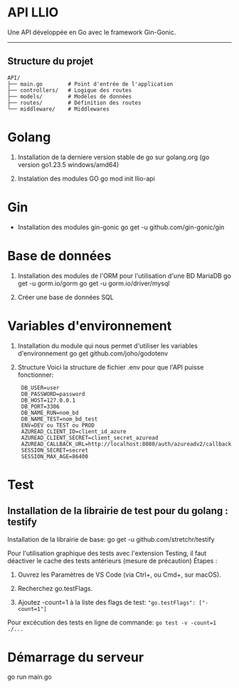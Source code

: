 ﻿# API LLIO

Une API développée en Go avec le framework Gin-Gonic.

---

## Structure du projet

```plaintext
API/
├── main.go        # Point d'entrée de l'application
├── controllers/   # Logique des routes
├── models/        # Modèles de données
├── routes/        # Définition des routes
└── middleware/    # Middlewares
```
# Golang
1. Installation de la derniere version stable de go sur golang.org
    (go version go1.23.5 windows/amd64)
   
2. Instalation des modules GO
    go mod init llio-api

# Gin
- Installation des modules gin-gonic
   go get -u github.com/gin-gonic/gin

# Base de données
1. Installation des modules de l'ORM pour l'utilisation d'une BD MariaDB
   go get -u gorm.io/gorm
   go get -u gorm.io/driver/mysql

2. Créer une base de données SQL

# Variables d'environnement
1. Installation du module qui nous permet d'utiliser les variables d'environnement
   go get github.com/joho/godotenv

2. Structure
   Voici la structure de fichier .env pour que l'API puisse fonctionner:
   ```plaintext
    DB_USER=user
    DB_PASSWORD=password
    DB_HOST=127.0.0.1
    DB_PORT=3306
    DB_NAME_RUN=nom_bd
    DB_NAME_TEST=nom_bd_test
    ENV=DEV ou TEST ou PROD
    AZUREAD_CLIENT_ID=client_id_azure
    AZUREAD_CLIENT_SECRET=client_secret_azuread
    AZUREAD_CALLBACK_URL=http://localhost:8080/auth/azureadv2/callback
    SESSION_SECRET=secret
    SESSION_MAX_AGE=86400
   ```
# Test
## Installation de la librairie de test pour du golang : testify
Installation de la librairie de base:
go get -u github.com/stretchr/testify

Pour l'utilisation graphique des tests avec l'extension Testing, il faut déactiver le cache des tests antérieurs (mesure de précaution)
Étapes :
1. Ouvrez les Paramètres de VS Code (via Ctrl+, ou Cmd+, sur macOS).

2. Recherchez go.testFlags.

3. Ajoutez -count=1 à la liste des flags de test:
`"go.testFlags": ["-count=1"]`


Pour excécution des tests en ligne de commande:
`go test -v -count=1 ./...`

# Démarrage du serveur
go run main.go
